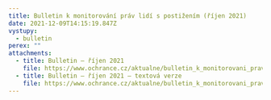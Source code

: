 ```yaml
---
title: Bulletin k monitorování práv lidí s postižením (říjen 2021)
date: 2021-12-09T14:15:19.847Z
vystupy:
  - bulletin
perex: ""
attachments:
  - title: Bulletin – říjen 2021
    file: https://www.ochrance.cz/aktualne/bulletin_k_monitorovani_prav_lidi_s_postizenim_rijen_2021/bulletin_rijen_2021_pdf.pdf
  - title: Bulletin – říjen 2021 – textová verze
    file: https://www.ochrance.cz/aktualne/bulletin_k_monitorovani_prav_lidi_s_postizenim_rijen_2021/bulletin_rijen_2021_textova_podoba.docx
---
```

